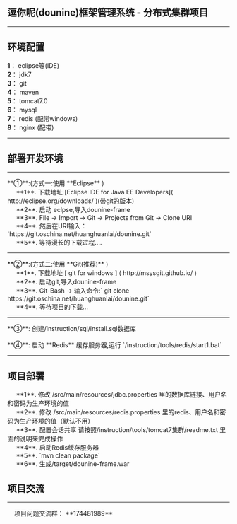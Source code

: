 <h2>逗你呢(dounine)框架管理系统 - 分布式集群项目</h2>
<hr/>
<h2>环境配置</h2>

**1**： eclipse等(IDE)<br/>
**2**： jdk7<br/>
**3**： git<br/>
**4**： maven<br/>
**5**： tomcat7.0<br/>
**6**： mysql<br/>
**7**： redis (配带windows)<br/>
**8**： nginx (配带)<br/>
<hr/>
<h2>部署开发环境</h2>
<hr/>
**①**:(方式一:使用 **Eclipse** )<br/>
&nbsp;&nbsp;&nbsp;&nbsp; **1**. 下载地址 [Eclipse IDE for Java EE Developers]( http://eclipse.org/downloads/ )(带git的版本)<br/>
&nbsp;&nbsp;&nbsp;&nbsp; **2**. 启动 eclpse,导入dounine-frame<br/>
&nbsp;&nbsp;&nbsp;&nbsp; **3**. File -> Import -> Git -> Projects from Git -> Clone URI<br/>
&nbsp;&nbsp;&nbsp;&nbsp; **4**. 然后在URI输入：`https://git.oschina.net/huanghuanlai/dounine.git`<br/>
&nbsp;&nbsp;&nbsp;&nbsp; **5**. 等待漫长的下载过程....<br/>
<hr/>
**②**:(方式二:使用 **Git(推荐)** )<br/>
&nbsp;&nbsp;&nbsp;&nbsp; **1**. 下载地址 [ git for windows ] ( http://msysgit.github.io/ )<br/>
&nbsp;&nbsp;&nbsp;&nbsp; **2**. 启动git,导入dounine-frame<br/>
&nbsp;&nbsp;&nbsp;&nbsp; **3**. Git-Bash  -> 输入命令:` git clone https://git.oschina.net/huanghuanlai/dounine.git`<br/>
&nbsp;&nbsp;&nbsp;&nbsp; **4**. 等待项目的下载...<br/>
<hr/>
**③**: 创建/instruction/sql/install.sql数据库<br/><br/>
**④**: 启动 **Redis** 缓存服务器,运行 `/instruction/tools/redis/start1.bat` <br/>
<hr/>
<h2>项目部署</h2>
&nbsp;&nbsp;&nbsp;&nbsp; **1**. 修改 /src/main/resources/jdbc.properties 里的数据库链接、用户名和密码为生产环境的值<br/>
&nbsp;&nbsp;&nbsp;&nbsp; **2**. 修改 /src/main/resources/redis.properties 里的redis、用户名和密码为生产环境的值（默认不用）<br/>
&nbsp;&nbsp;&nbsp;&nbsp; **3**. 配置会话共享  请按照/instruction/tools/tomcat7集群/readme.txt 里面的说明来完成操作<br/>
&nbsp;&nbsp;&nbsp;&nbsp; **4**. 启动Redis缓存服务器<br/>
&nbsp;&nbsp;&nbsp;&nbsp; **5**. `mvn clean package`<br/>
&nbsp;&nbsp;&nbsp;&nbsp; **6**. 生成/target/dounine-frame.war<br/>
<h2>项目交流</h2>
<hr/>
&nbsp;&nbsp;&nbsp;&nbsp;项目问题交流群： **174481989** <br/></br/></br/>

